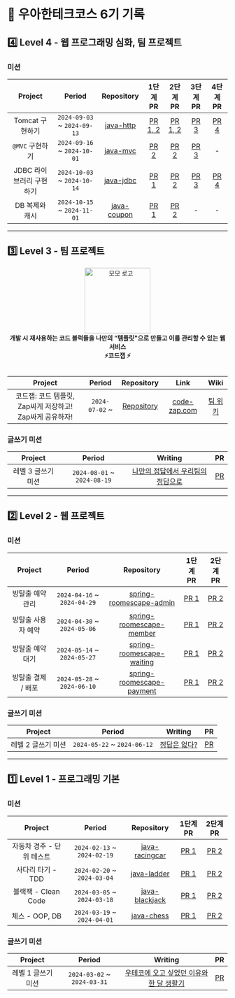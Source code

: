 # 🚀 우아한테크코스 6기 기록

## 4️⃣ Level 4 - 웹 프로그래밍 심화, 팀 프로젝트

### 미션

|     Project     |           Period            |                              Repository                               |                            1단계 PR                            |                            2단계 PR                            |                          3단계 PR                           |                          4단계 PR                           |
|:---------------:|:---------------------------:|:---------------------------------------------------------------------:|:------------------------------------------------------------:|:------------------------------------------------------------:|:---------------------------------------------------------:|:---------------------------------------------------------:|
|   Tomcat 구현하기   | `2024-09-03` ~ `2024-09-13` |  [java-http](https://github.com/woowacourse/java-http/tree/jminkkk)   | [PR 1, 2](https://github.com/woowacourse/java-http/pull/582) | [PR 1, 2](https://github.com/woowacourse/java-http/pull/582) | [PR 3](https://github.com/woowacourse/java-http/pull/653) | [PR 4](https://github.com/woowacourse/java-http/pull/689) |
|   `@MVC` 구현하기   | `2024-09-16` ~ `2024-10-01` |    [java-mvc](https://github.com/woowacourse/java-mvc/tree/jminkkk)    |   [PR 2](https://github.com/woowacourse/java-mvc/pull/686)   |   [PR 2](https://github.com/woowacourse/java-mvc/pull/738)   | [PR 3](https://github.com/woowacourse/java-mvc/pull/826)  |                             -                             |
| JDBC 라이브러리 구현하기 | `2024-10-03` ~ `2024-10-14` |   [java-jdbc](https://github.com/woowacourse/java-jdbc/tree/jminkkk)   |  [PR 1](https://github.com/woowacourse/java-jdbc/pull/632)   |  [PR 2](https://github.com/woowacourse/java-jdbc/pull/705)   | [PR 3](https://github.com/woowacourse/java-jdbc/pull/773) | [PR 4](https://github.com/woowacourse/java-jdbc/pull/883) |
|    DB 복제와 캐시    | `2024-10-15` ~ `2024-11-01` | [java-coupon](https://github.com/woowacourse/java-coupon/tree/jminkkk) |  [PR 1](https://github.com/woowacourse/java-coupon/pull/41)  | [PR 2](https://github.com/woowacourse/java-coupon/pull/119)  |                             -                             |                             -                             |

---

## 3️⃣ Level 3 - 팀 프로젝트

<div align="center">
<img src="https://github.com/user-attachments/assets/3ce0b537-3b9e-4001-ae23-64261279459e" width="150px"  alt="모모 로고"/>
<br>
<b> 개발 시 재사용하는 코드 블럭들을 나만의 “템플릿"으로 만들고 이를 관리할 수 있는 웹 서비스 <br> ⚡️코드잽 ⚡️</b>
<br>
<br>
</div>

|               Project                |     Period     |                          Repository                          |                 Link                  |                              Wiki                               |
|:------------------------------------:|:--------------:|:------------------------------------------------------------:|:-------------------------------------:|:---------------------------------------------------------------:|
| 코드잽: 코드 템플릿, Zap싸게 저장하고! Zap싸게 공유하자! | `2024-07-02` ~ | [Repository](https://github.com/woowacourse-teams/2024-code-zap) | [code-zap.com](https://code-zap.com/) | [팀 위키](https://github.com/woowacourse-teams/2024-code-zap/wiki) |

### 글쓰기 미션

|   Project   |           Period            |                                       Writing                                        |                             PR                              |
|:-----------:|:---------------------------:|:------------------------------------------------------------------------------------:|:-----------------------------------------------------------:|
| 레벨 3 글쓰기 미션 | `2024-08-01` ~ `2024-08-19` | [나만의 정답에서 우리팀의 정답으로](https://github.com/jminkkk/woowa-writing/blob/level3/LEVEL3.md) | [PR](https://github.com/woowacourse/woowa-writing/pull/339) |

---

## 2️⃣ Level 2 - 웹 프로젝트

### 미션

|   Project   |           Period            |                                            Repository                                             |                                  1단계 PR                                  |                                  2단계 PR                                   |
|:-----------:|:---------------------------:|:-------------------------------------------------------------------------------------------------:|:------------------------------------------------------------------------:|:-------------------------------------------------------------------------:|
|  방탈출 예약 관리  | `2024-04-16` ~ `2024-04-29` |  [spring-roomescape-admin](https://github.com/woowacourse/spring-roomescape-admin/tree/jminkkk)   |  [PR 1](https://github.com/woowacourse/spring-roomescape-admin/pull/59)  |  [PR 2](https://github.com/woowacourse/spring-roomescape-admin/pull/153)  |
| 방탈출 사용자 예약  | `2024-04-30` ~ `2024-05-06` |  [spring-roomescape-member](https://github.com/woowacourse/spring-roomescape-member/tree/jminkkk)  | [PR 1](https://github.com/woowacourse/spring-roomescape-member/pull/22)  | [PR 2](https://github.com/woowacourse/spring-roomescape-member/pull/132)  |
|  방탈출 예약 대기  | `2024-05-14` ~ `2024-05-27` | [spring-roomescape-waiting](https://github.com/woowacourse/spring-roomescape-waiting/tree/jminkkk) | [PR 1](https://github.com/woowacourse/spring-roomescape-waiting/pull/63) | [PR 2](https://github.com/woowacourse/spring-roomescape-waiting/pull/145) |
| 방탈출 결제 / 배포 | `2024-05-28` ~ `2024-06-10` | [spring-roomescape-payment](https://github.com/woowacourse/spring-roomescape-payment/tree/jminkkk) | [PR 1](https://github.com/woowacourse/spring-roomescape-payment/pull/46) | [PR 2](https://github.com/woowacourse/spring-roomescape-payment/pull/102) |


### 글쓰기 미션

|   Project   |           Period            |                                  Writing                                  |                             PR                              |
|:-----------:|:---------------------------:|:-------------------------------------------------------------------------:|:-----------------------------------------------------------:|
| 레벨 2 글쓰기 미션 | `2024-05-22` ~ `2024-06-12` | [정답은 없다?](https://github.com/jminkkk/woowa-writing/blob/level2/LEVEL2.md) | [PR](https://github.com/woowacourse/woowa-writing/pull/250) |

---

## 1️⃣ Level 1 - 프로그래밍 기본

### 미션

|     Project      |           Period            |                                 Repository                                  |                             1단계 PR                             |                             2단계 PR                             |
|:----------------:|:---------------------------:|:---------------------------------------------------------------------------:|:--------------------------------------------------------------:|:--------------------------------------------------------------:|
| 자동차 경주 - 단위 테스트  | `2024-02-13` ~ `2024-02-19` | [java-racingcar](https://github.com/woowacourse/java-racingcar/tree/jminkk) | [PR 1](https://github.com/woowacourse/java-racingcar/pull/719) | [PR 2](https://github.com/woowacourse/java-racingcar/pull/812) |
|   사다리 타기 - TDD   | `2024-02-20` ~ `2024-03-04` |    [java-ladder](https://github.com/woowacourse/java-ladder/tree/jminkk)    |  [PR 1](https://github.com/woowacourse/java-ladder/pull/314)   |  [PR 2](https://github.com/woowacourse/java-ladder/pull/412)   |
| 블랙잭 - Clean Code | `2024-03-05` ~ `2024-03-18` | [java-blackjack](https://github.com/woowacourse/java-blackjack/tree/jminkk) | [PR 1](https://github.com/woowacourse/java-blackjack/pull/613) | [PR 2](https://github.com/woowacourse/java-blackjack/pull/728) |
|   체스 - OOP, DB   | `2024-03-19` ~ `2024-04-01` |     [java-chess](https://github.com/woowacourse/java-chess/tree/jminkk)     |   [PR 1](https://github.com/woowacourse/java-chess/pull/661)   |   [PR 2](https://github.com/woowacourse/java-chess/pull/791)   |

### 글쓰기 미션

|   Project   |           Period            |                                           Writing                                            |                             PR                             |
|:-----------:|:---------------------------:|:--------------------------------------------------------------------------------------------:|:----------------------------------------------------------:|
| 레벨 1 글쓰기 미션 | `2024-03-02` ~ `2024-03-31` |   [우테코에 오고 싶었던 이유와 한 달 생활기](https://github.com/jminkkk/woowa-writing/blob/level2/STEP1.md)   | [PR](https://github.com/woowacourse/woowa-writing/pull/39) |

